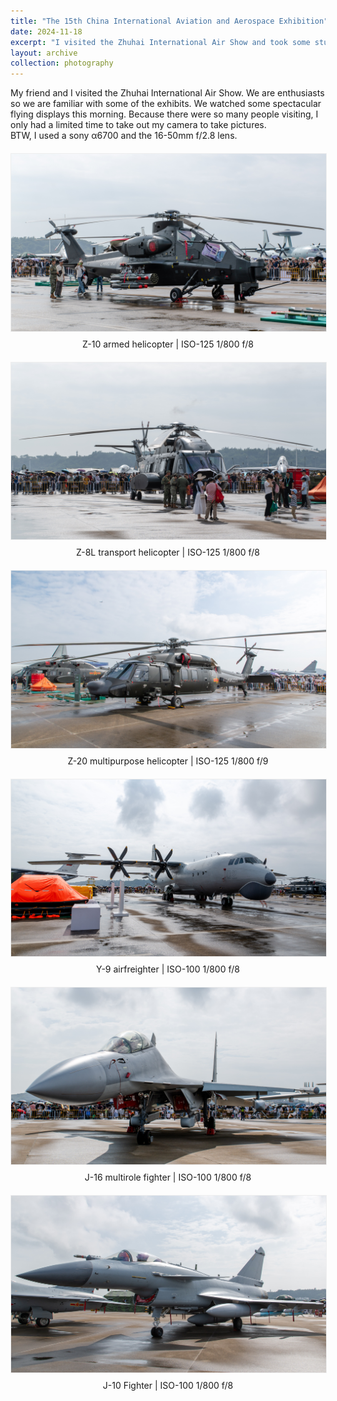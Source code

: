 ```yaml
---
title: "The 15th China International Aviation and Aerospace Exhibition"
date: 2024-11-18
excerpt: "I visited the Zhuhai International Air Show and took some stunning photos.<br/><img src='/images/photography/20241118/DSC00972.jpg'>"
layout: archive
collection: photography
---
```


My friend and I visited the Zhuhai International Air Show. We are enthusiasts so we are familiar with some of the exhibits. We watched some spectacular flying displays this morning. Because there were so many people visiting, I only had a limited time to take out my camera to take pictures.  
BTW, I used a sony α6700 and the 16-50mm f/2.8 lens.

<div style="text-align:center; margin:20px 0">
  <img src="/images/photography/20241118/DSC00972.jpg" 
       alt="Z-10 armed helicopter"
       style="max-width:100%; height:auto; border:1px solid #eee">
  <p style="font-style:normal; margin-top:8px">
    Z-10 armed helicopter | ISO-125 1/800 f/8
  </p>
</div>

<div style="text-align:center; margin:20px 0">
  <img src="/images/photography/20241118/DSC00969.jpg" 
       alt="Z-8L transport helicopter"
       style="max-width:100%; height:auto; border:1px solid #eee">
  <p style="font-style:normal; margin-top:8px">
    Z-8L transport helicopter | ISO-125 1/800 f/8
  </p>
</div>

<div style="text-align:center; margin:20px 0">
  <img src="/images/photography/20241118/DSC00981.jpg" 
       alt="Z-20 multipurpose helicopter"
       style="max-width:100%; height:auto; border:1px solid #eee">
  <p style="font-style:normal; margin-top:8px">
    Z-20 multipurpose helicopter | ISO-125 1/800 f/9
  </p>
</div>

<div style="text-align:center; margin:20px 0">
  <img src="/images/photography/20241118/DSC00965.jpg" 
       alt="Y-9 airfreighter"
       style="max-width:100%; height:auto; border:1px solid #eee">
  <p style="font-style:normal; margin-top:8px">
    Y-9 airfreighter | ISO-100 1/800 f/8
  </p>
</div>

<div style="text-align:center; margin:20px 0">
  <img src="/images/photography/20241118/DSC00992.jpg" 
       alt="J-16 multirole fighter"
       style="max-width:100%; height:auto; border:1px solid #eee">
  <p style="font-style:normal; margin-top:8px">
    J-16 multirole fighter | ISO-100 1/800 f/8
  </p>
</div>

<div style="text-align:center; margin:20px 0">
  <img src="/images/photography/20241118/DSC01003.jpg" 
       alt="J-10 Fighter"
       style="max-width:100%; height:auto; border:1px solid #eee">
  <p style="font-style:normal; margin-top:8px">
    J-10 Fighter | ISO-100 1/800 f/8
  </p>
</div>
